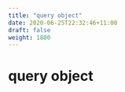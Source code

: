 ```yaml
---
title: "query object"
date: 2020-06-25T22:32:46+11:00
draft: false
weight: 1800
---
```


# query object
